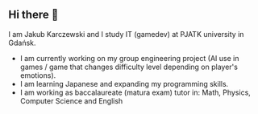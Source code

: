 ## Hi there 👋

I am Jakub Karczewski and I study IT (gamedev) at PJATK university in Gdańsk.

-  I am currently working on my group engineering project (AI use in games / game that changes difficulty level depending on player's emotions).
-  I am learning Japanese and expanding my programming skills.
-  I am working as baccalaureate (matura exam) tutor in: Math, Physics, Computer Science and English

<!--
**KubeNaxe/KubeNaxe** is a ✨ _special_ ✨ repository because its `README.md` (this file) appears on your GitHub profile.

Here are some ideas to get you started:

- 🔭 I’m currently working on ...
- 🌱 I’m currently learning ...
- 👯 I’m looking to collaborate on ...
- 🤔 I’m looking for help with ...
- 💬 Ask me about ...
- 📫 How to reach me: ...
- 😄 Pronouns: ...
- ⚡ Fun fact: ...
-->
